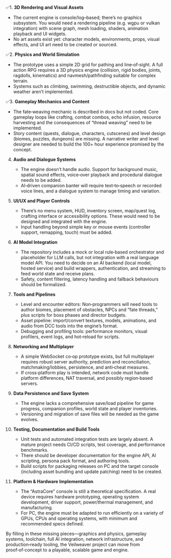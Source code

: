 ✅1. **3D Rendering and Visual Assets**

   * The current engine is console/log–based; there’s no graphics subsystem. You would need a rendering pipeline (e.g. wgpu or vulkan integration) with scene graph, mesh loading, shaders, animation playback and UI widgets.
   * No art assets exist yet: character models, environments, props, visual effects, and UI art need to be created or sourced.

✅2. **Physics and World Simulation**

   * The prototype uses a simple 2D grid for pathing and line‑of‑sight. A full action RPG requires a 3D physics engine (collision, rigid bodies, joints, ragdolls, kinematics) and navmesh/pathfinding suitable for complex terrain.
   * Systems such as climbing, swimming, destructible objects, and dynamic weather aren’t implemented.

✅3. **Gameplay Mechanics and Content**

   * The fate‑weaving mechanic is described in docs but not coded. Core gameplay loops like crafting, combat combos, echo infusion, resource harvesting and the consequences of “thread weaving” need to be implemented.
   * Story content (quests, dialogue, characters, cutscenes) and level design (biomes, puzzles, dungeons) are missing. A narrative writer and level designer are needed to build the 100+ hour experience promised by the concept.

4. **Audio and Dialogue Systems**

   * The engine doesn’t handle audio. Support for background music, spatial sound effects, voice‑over playback and procedural dialogue needs to be added.
   * AI‑driven companion banter will require text‑to‑speech or recorded voice lines, and a dialogue system to manage timing and variation.

5. **UI/UX and Player Controls**

   * There’s no menu system, HUD, inventory screen, map/quest log, crafting interface or accessibility options. These would need to be designed and integrated with the engine.
   * Input handling beyond simple key or mouse events (controller support, remapping, touch) must be added.

6. **AI Model Integration**

   * The repository includes a mock or local rule‑based orchestrator and placeholder for LLM calls, but not integration with a real language model API. You need to decide on an AI backend (local model, hosted service) and build wrappers, authentication, and streaming to feed world state and receive plans.
   * Safety, content filtering, latency handling and fallback behaviours should be formalized.

7. **Tools and Pipelines**

   * Level and encounter editors: Non‑programmers will need tools to author biomes, placement of obstacles, NPCs and “fate threads,” plus scripts for boss phases and director budgets.
   * Asset pipeline: import/convert textures, models, animations, and audio from DCC tools into the engine’s format.
   * Debugging and profiling tools: performance monitors, visual profilers, event logs, and hot‑reload for scripts.

8. **Networking and Multiplayer**

   * A simple WebSocket co‑op prototype exists, but full multiplayer requires robust server authority, prediction and reconciliation, matchmaking/lobbies, persistence, and anti‑cheat measures.
   * If cross‑platform play is intended, network code must handle platform differences, NAT traversal, and possibly region‑based servers.

9. **Data Persistence and Save System**

   * The engine lacks a comprehensive save/load pipeline for game progress, companion profiles, world state and player inventories.
   * Versioning and migration of save files will be needed as the game evolves.

10. **Testing, Documentation and Build Tools**

    * Unit tests and automated integration tests are largely absent. A mature project needs CI/CD scripts, test coverage, and performance benchmarks.
    * There should be developer documentation for the engine API, AI scripting, persona pack format, and authoring tools.
    * Build scripts for packaging releases on PC and the target console (including asset bundling and update patching) need to be created.

11. **Platform & Hardware Implementation**

    * The “AstraCore” console is still a theoretical specification. A real device requires hardware prototyping, operating system development, driver support, power/thermal management, and manufacturing.
    * For PC, the engine must be adapted to run efficiently on a variety of GPUs, CPUs and operating systems, with minimum and recommended specs defined.

By filling in these missing pieces—graphics and physics, gameplay systems, toolchain, full AI integration, network infrastructure, and production‑ready tooling, the Veilweaver project can move from proof‑of‑concept to a playable, scalable game and engine.
